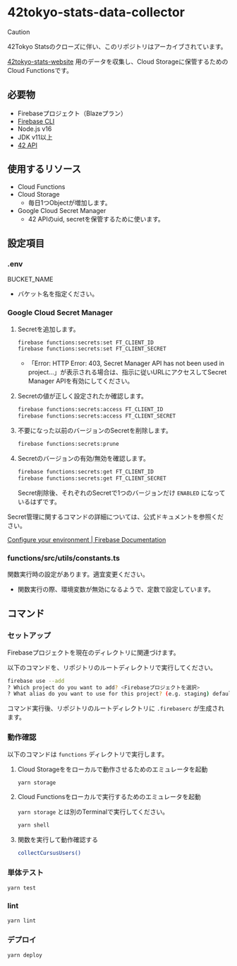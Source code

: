 # 42tokyo-stats-data-collector

> [!CAUTION]
> 42Tokyo Statsのクローズに伴い、このリポジトリはアーカイブされています。

[42tokyo-stats-website](https://github.com/nafuka11/42tokyo-stats-website) 用のデータを収集し、Cloud Storageに保管するためのCloud Functionsです。

## 必要物

- Firebaseプロジェクト（Blazeプラン）
- [Firebase CLI](https://github.com/firebase/firebase-tools)
- Node.js v16
- JDK v11以上
- [42 API](https://api.intra.42.fr/apidoc)

## 使用するリソース

- Cloud Functions
- Cloud Storage
  - 毎日1つObjectが増加します。
- Google Cloud Secret Manager
  - 42 APIのuid, secretを保管するために使います。

## 設定項目

### .env

BUCKET_NAME

- バケット名を指定ください。

### Google Cloud Secret Manager

1. Secretを追加します。

   ```bash
   firebase functions:secrets:set FT_CLIENT_ID
   firebase functions:secrets:set FT_CLIENT_SECRET
   ```

   - 「Error: HTTP Error: 403, Secret Manager API has not been used in project...」が表示される場合は、指示に従いURLにアクセスしてSecret Manager APIを有効にしてください。

1. Secretの値が正しく設定されたか確認します。

   ```bash
   firebase functions:secrets:access FT_CLIENT_ID
   firebase functions:secrets:access FT_CLIENT_SECRET
   ```

1. 不要になった以前のバージョンのSecretを削除します。

   ```bash
   firebase functions:secrets:prune
   ```

1. Secretのバージョンの有効/無効を確認します。

   ```bash
   firebase functions:secrets:get FT_CLIENT_ID
   firebase functions:secrets:get FT_CLIENT_SECRET
   ```

   Secret削除後、それぞれのSecretで1つのバージョンだけ `ENABLED` になっているはずです。

Secret管理に関するコマンドの詳細については、公式ドキュメントを参照ください。

[Configure your environment  \|  Firebase Documentation](https://firebase.google.com/docs/functions/config-env#secret-manager)

### functions/src/utils/constants.ts

関数実行時の設定があります。適宜変更ください。

- 関数実行の際、環境変数が無効になるようで、定数で設定しています。

## コマンド

### セットアップ

Firebaseプロジェクトを現在のディレクトリに関連づけます。

以下のコマンドを、リポジトリのルートディレクトリで実行してください。
```bash
firebase use --add
? Which project do you want to add? <Firebaseプロジェクトを選択>
? What alias do you want to use for this project? (e.g. staging) default
```
コマンド実行後、リポジトリのルートディレクトリに `.firebaserc` が生成されます。

### 動作確認

以下のコマンドは `functions` ディレクトリで実行します。

1. Cloud Storageををローカルで動作させるためのエミュレータを起動

   ```bash
   yarn storage
   ```

1. Cloud Functionsをローカルで実行するためのエミュレータを起動

   `yarn storage` とは別のTerminalで実行してください。

   ```bash
   yarn shell
   ```

1. 関数を実行して動作確認する

   ```bash
   collectCursusUsers()
   ```

### 単体テスト

```bash
yarn test
```

### lint

```bash
yarn lint
```

### デプロイ

```bash
yarn deploy
```
